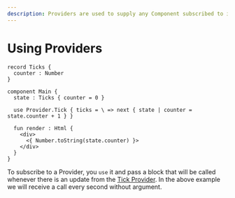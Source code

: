 ```yaml
---
description: Providers are used to supply any Component subscribed to it with events.
---
```


# Using Providers

```text
record Ticks {
  counter : Number
}

component Main {
  state : Ticks { counter = 0 }

  use Provider.Tick { ticks = \ => next { state | counter = state.counter + 1 } }

  fun render : Html {
    <div>
      <{ Number.toString(state.counter) }>
    </div>
  }
}
```

To subscribe to a Provider, you  `use` it and pass a block that will be called whenever there is an update from the [Tick Provider](https://github.com/mint-lang/mint-core/blob/master/source/Provider/Tick.mint). In the above example we will receive a call every second without argument.

